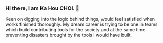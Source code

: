 ### Hi there, I am Ka Hou CHOI. 👋

Keen on digging into the logic behind things, would feel satisfied when works finished thoroughly.
My dream career is trying to be one in teams which build contributing tools for the society
and at the same time preventing disasters brought by the tools I would have built.

<!--
**khchoi0/khchoi0** is a ✨ _special_ ✨ repository because its `README.md` (this file) appears on your GitHub profile.

Here are some ideas to get you started:

- 🔭 I’m currently working on ...
- 🌱 I’m currently learning ...
- 👯 I’m looking to collaborate on ...
- 🤔 I’m looking for help with ...
- 💬 Ask me about ...
- 📫 How to reach me: ...
- 😄 Pronouns: ...
- ⚡ Fun fact: ...
-->
